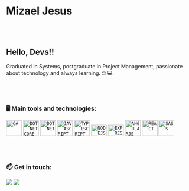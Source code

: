 </br>
</br>

<div dsplay="inline-block">
 <h1 align="left">Mizael Jesus</h1>
</div>


</br>
</br>

## Hello, Devs!!

Graduated in Systems, postgraduate in Project Management, passionate about technology and always learning. :nerd_face: :computer:
<!--
###

<h3 align="left">Statistics</h3>

###

<a href="https://github.com/anuraghazra/github-readme-stats">
  <img height=200 align="center" src="https://github-readme-stats.vercel.app/api?username=Zero-Zero-Um&show_icons=true&theme=transparent&bg_color=00000000" />
</a>
<a href="https://github.com/anuraghazra/convoychat">
  <img height=200 align="center" src="https://github-readme-stats.vercel.app/api/top-langs?username=Zero-Zero-Um&layout=compact&langs_count=8&card_width=320" />
</a>
-->
<!--
https://github.com/anuraghazra/github-readme-stats#deploy-on-your-own
-->

</br>
</br>

### 🖥️ Main tools and technologies: 

<code><img src="https://cdn.jsdelivr.net/gh/devicons/devicon/icons/csharp/csharp-original.svg" width="42px" title="C#"  /></code>
<code><img src="https://cdn.jsdelivr.net/gh/devicons/devicon/icons/dotnetcore/dotnetcore-original.svg" width="42" title="DOT NET CORE"  /></code>
<code><img src="https://cdn.jsdelivr.net/gh/devicons/devicon/icons/dot-net/dot-net-original.svg" width="42px" title="DOT NET"  /></code>
<code><img src="https://cdn.jsdelivr.net/gh/devicons/devicon/icons/javascript/javascript-original.svg" width="42px" title="JAVASCRIPT"  /></code>
<code><img src="https://cdn.jsdelivr.net/gh/devicons/devicon/icons/typescript/typescript-plain.svg" width="42px" title="TYPESCRIPT"  /></code>
<code><img src="https://cdn.jsdelivr.net/gh/devicons/devicon/icons/nodejs/nodejs-original.svg" height="30" width="42px" title="NODEJS"  /></code>
<code><img src="https://cdn.jsdelivr.net/gh/devicons/devicon/icons/express/express-original.svg" height="30" width="42px" title="EXPRESS"  /></code>
<code><img src="https://cdn.jsdelivr.net/gh/devicons/devicon/icons/angularjs/angularjs-original.svg" width="42px" title="ANGULARJS"  /></code>
<code><img src="https://cdn.jsdelivr.net/gh/devicons/devicon/icons/react/react-original.svg" width="42px" title="REACT"  /></code>
<code><img src="https://cdn.jsdelivr.net/gh/devicons/devicon/icons/sass/sass-original.svg" width="42px" title="SASS"  /></code>

</br>
</br>

### 📫 Get in touch: 

<div align="left">
<div>
  <a href="https://www.linkedin.com/in/mizael-jesus" target="_blank"><img loading="lazy" src="https://img.shields.io/badge/-LinkedIn-%230077B5?style=for-the-badge&logo=linkedin&logoColor=white" target="_blank"></a>
  <a href = "mailto:mizaeljesus@proton.me"><img loading="lazy" src="https://img.shields.io/badge/email-6D4AFF?style=for-the-badge&logo=protonmail&logoColor=white" target="_blank"></a>
</div>

</br>
</br>

<!--

##
<p align="center">
<a href="https://github.com/Zero-Zero-Um">
  <img height="180em" src="https://github-readme-stats-eight-theta.vercel.app/api?username=Zero-Zero-Um&show_icons=true&theme=algolia&include_all_commits=true&count_private=true"/>
  <img height="180em" src="https://github-readme-stats-eight-theta.vercel.app/api/top-langs/?username=Zero-Zero-Um&layout=compact&langs_count=8&theme=algolia"/>
</a>
</p>
-->
